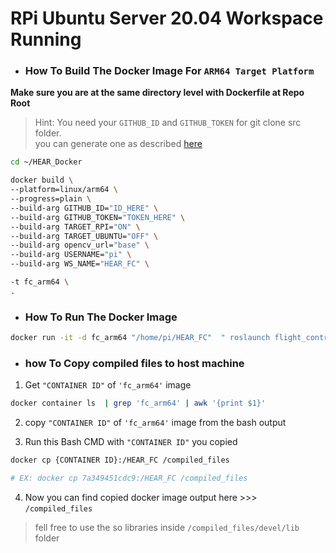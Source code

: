 # RPi Ubuntu Server 20.04 Workspace Running


- ### How To Build The Docker Image For ```ARM64 Target Platform``` 


**Make sure you are at the same directory level with Dockerfile at Repo Root**

> Hint: You need your ```GITHUB_ID``` and ```GITHUB_TOKEN``` for git clone src folder.\
you can generate one as described [here](https://docs.github.com/en/authentication/keeping-your-account-and-data-secure/managing-your-personal-access-tokens)
```bash 
cd ~/HEAR_Docker

docker build \
--platform=linux/arm64 \
--progress=plain \
--build-arg GITHUB_ID="ID_HERE" \
--build-arg GITHUB_TOKEN="TOKEN_HERE" \
--build-arg TARGET_RPI="ON" \
--build-arg TARGET_UBUNTU="OFF" \
--build-arg opencv_url="base" \
--build-arg USERNAME="pi" \
--build-arg WS_NAME="HEAR_FC" \

-t fc_arm64 \
.

```

- ### How To Run The Docker Image

```bash 
docker run -it -d fc_arm64 "/home/pi/HEAR_FC"  " roslaunch flight_controller flight_controller.launch DRONE_NAME:=UAV"
```


- ### how To Copy compiled files to host machine
1. Get ```"CONTAINER ID"``` of ```'fc_arm64'``` image
```bash 
docker container ls  | grep 'fc_arm64' | awk '{print $1}'
```

2. copy ```"CONTAINER ID"``` of ```'fc_arm64'``` image from the bash output

3. Run this Bash CMD with ```"CONTAINER ID"``` you copied
```bash
docker cp {CONTAINER ID}:/HEAR_FC /compiled_files

# EX: docker cp 7a349451cdc9:/HEAR_FC /compiled_files
```

4. Now you can find copied docker image output here >>> ```/compiled_files```

> fell free to use the so libraries inside ```/compiled_files/devel/lib``` folder



